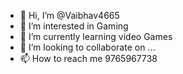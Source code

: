 - 👋 Hi, I’m @Vaibhav4665
- 👀 I’m interested in Gaming
- 🌱 I’m currently learning video Games
- 💞️ I’m looking to collaborate on ...
- 📫 How to reach me 9765967738

<!---
Vaibhav4665/Vaibhav4665 is a ✨ special ✨ repository because its `README.md` (this file) appears on your GitHub profile.
You can click the Preview link to take a look at your changes.
--->

